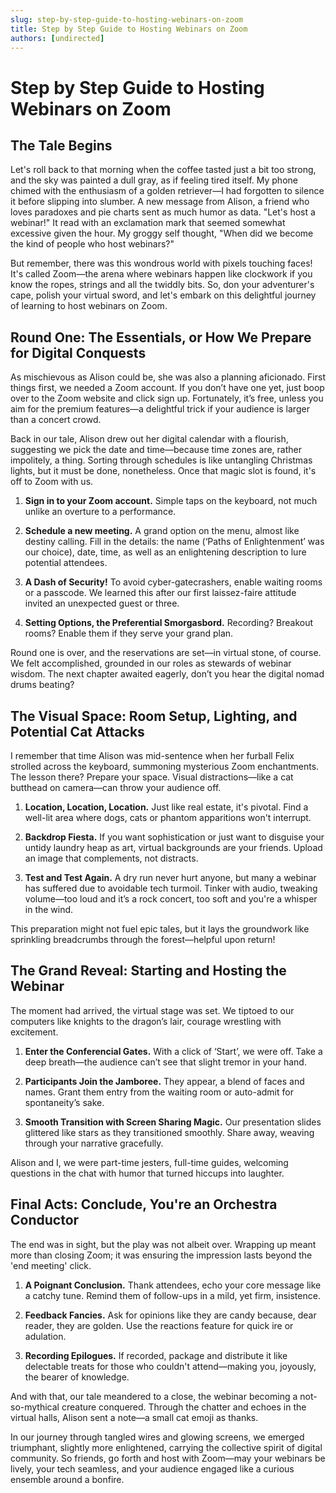 ```yaml
---
slug: step-by-step-guide-to-hosting-webinars-on-zoom
title: Step by Step Guide to Hosting Webinars on Zoom
authors: [undirected]
---
```



# Step by Step Guide to Hosting Webinars on Zoom

## The Tale Begins

Let's roll back to that morning when the coffee tasted just a bit too strong, and the sky was painted a dull gray, as if feeling tired itself. My phone chimed with the enthusiasm of a golden retriever—I had forgotten to silence it before slipping into slumber. A new message from Alison, a friend who loves paradoxes and pie charts sent as much humor as data. "Let's host a webinar!" It read with an exclamation mark that seemed somewhat excessive given the hour. My groggy self thought, "When did we become the kind of people who host webinars?"

But remember, there was this wondrous world with pixels touching faces! It's called Zoom—the arena where webinars happen like clockwork if you know the ropes, strings and all the twiddly bits. So, don your adventurer's cape, polish your virtual sword, and let's embark on this delightful journey of learning to host webinars on Zoom. 

## Round One: The Essentials, or How We Prepare for Digital Conquests

As mischievous as Alison could be, she was also a planning aficionado. First things first, we needed a Zoom account. If you don’t have one yet, just boop over to the Zoom website and click sign up. Fortunately, it’s free, unless you aim for the premium features—a delightful trick if your audience is larger than a concert crowd.

Back in our tale, Alison drew out her digital calendar with a flourish, suggesting we pick the date and time—because time zones are, rather impolitely, a thing. Sorting through schedules is like untangling Christmas lights, but it must be done, nonetheless. Once that magic slot is found, it's off to Zoom with us.

1. **Sign in to your Zoom account.** Simple taps on the keyboard, not much unlike an overture to a performance.
   
2. **Schedule a new meeting.** A grand option on the menu, almost like destiny calling. Fill in the details: the name (‘Paths of Enlightenment’ was our choice), date, time, as well as an enlightening description to lure potential attendees. 

3. **A Dash of Security!** To avoid cyber-gatecrashers, enable waiting rooms or a passcode. We learned this after our first laissez-faire attitude invited an unexpected guest or three.

4. **Setting Options, the Preferential Smorgasbord.** Recording? Breakout rooms? Enable them if they serve your grand plan.

Round one is over, and the reservations are set—in virtual stone, of course. We felt accomplished, grounded in our roles as stewards of webinar wisdom. The next chapter awaited eagerly, don’t you hear the digital nomad drums beating?

## The Visual Space: Room Setup, Lighting, and Potential Cat Attacks

I remember that time Alison was mid-sentence when her furball Felix strolled across the keyboard, summoning mysterious Zoom enchantments. The lesson there? Prepare your space. Visual distractions—like a cat butthead on camera—can throw your audience off.

1. **Location, Location, Location.** Just like real estate, it's pivotal. Find a well-lit area where dogs, cats or phantom apparitions won't interrupt. 

2. **Backdrop Fiesta.** If you want sophistication or just want to disguise your untidy laundry heap as art, virtual backgrounds are your friends. Upload an image that complements, not distracts.

3. **Test and Test Again.** A dry run never hurt anyone, but many a webinar has suffered due to avoidable tech turmoil. Tinker with audio, tweaking volume—too loud and it’s a rock concert, too soft and you're a whisper in the wind.

This preparation might not fuel epic tales, but it lays the groundwork like sprinkling breadcrumbs through the forest—helpful upon return!

## The Grand Reveal: Starting and Hosting the Webinar

The moment had arrived, the virtual stage was set. We tiptoed to our computers like knights to the dragon’s lair, courage wrestling with excitement.

1. **Enter the Conferencial Gates.** With a click of ‘Start’, we were off. Take a deep breath—the audience can’t see that slight tremor in your hand.

2. **Participants Join the Jamboree.** They appear, a blend of faces and names. Grant them entry from the waiting room or auto-admit for spontaneity’s sake.

3. **Smooth Transition with Screen Sharing Magic.** Our presentation slides glittered like stars as they transitioned smoothly. Share away, weaving through your narrative gracefully.

Alison and I, we were part-time jesters, full-time guides, welcoming questions in the chat with humor that turned hiccups into laughter. 

## Final Acts: Conclude, You're an Orchestra Conductor

The end was in sight, but the play was not albeit over. Wrapping up meant more than closing Zoom; it was ensuring the impression lasts beyond the 'end meeting' click.

1. **A Poignant Conclusion.** Thank attendees, echo your core message like a catchy tune. Remind them of follow-ups in a mild, yet firm, insistence. 

2. **Feedback Fancies.** Ask for opinions like they are candy because, dear reader, they are golden. Use the reactions feature for quick ire or adulation.

3. **Recording Epilogues.** If recorded, package and distribute it like delectable treats for those who couldn't attend—making you, joyously, the bearer of knowledge.

And with that, our tale meandered to a close, the webinar becoming a not-so-mythical creature conquered. Through the chatter and echoes in the virtual halls, Alison sent a note—a small cat emoji as thanks. 

In our journey through tangled wires and glowing screens, we emerged triumphant, slightly more enlightened, carrying the collective spirit of digital community. So friends, go forth and host with Zoom—may your webinars be lively, your tech seamless, and your audience engaged like a curious ensemble around a bonfire.